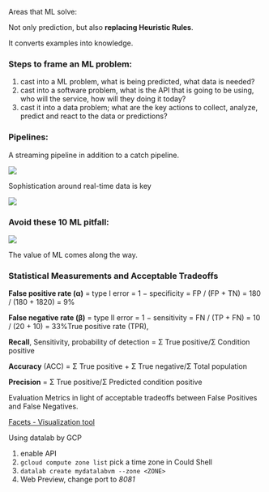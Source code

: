 Areas that ML solve:

Not only prediction, but also **replacing Heuristic Rules**.

It converts examples into knowledge.

### **Steps to frame an ML problem:**

1. cast into a ML problem, what is being predicted, what data is needed?
2. cast into a software problem, what is the API that is going to be using, who will the service, how will they doing it today?
3. cast it into a data problem; what are the key actions to collect, analyze, predict and react to the data or predictions?

### Pipelines:

A streaming pipeline in addition to a catch pipeline.

![](C:\Users\Flora\Documents\python\data-science-notes\archived-pics\coursera\gcp\pipeline1.png)

Sophistication around real-time data is key

![](C:\Users\Flora\Documents\python\data-science-notes\archived-pics\coursera\gcp\pipeline2.png)

### Avoid these 10 ML pitfall:

![](C:\Users\Flora\Documents\python\data-science-notes\archived-pics\coursera\gcp\secret-sauce.png)

The value of ML comes along the way.

### Statistical Measurements and Acceptable Tradeoffs

**False positive rate (α)** = type I error = 1 − specificity = FP / (FP + TN) = 180 / (180 + 1820) = 9%

**False negative rate (β)** = type II error = 1 − sensitivity = FN / (TP + FN) = 10 / (20 + 10) = 33%True positive rate (TPR), 

**Recall**, Sensitivity, probability of detection = Σ True positive/Σ Condition positive

**Accuracy** (ACC) = Σ True positive + Σ True negative/Σ Total population

**Precision** = Σ True positive/Σ Predicted condition positive

Evaluation Metrics in light of acceptable tradeoffs between False Positives and False Negatives.





[Facets - Visualization tool](https://github.com/PAIR-code/facets)









Using datalab by GCP

1. enable API
2. `gcloud compute zone list` pick a time zone in Could Shell
3. `datalab create mydatalabvm --zone <ZONE>`
4. Web Preview, change port to *8081* 